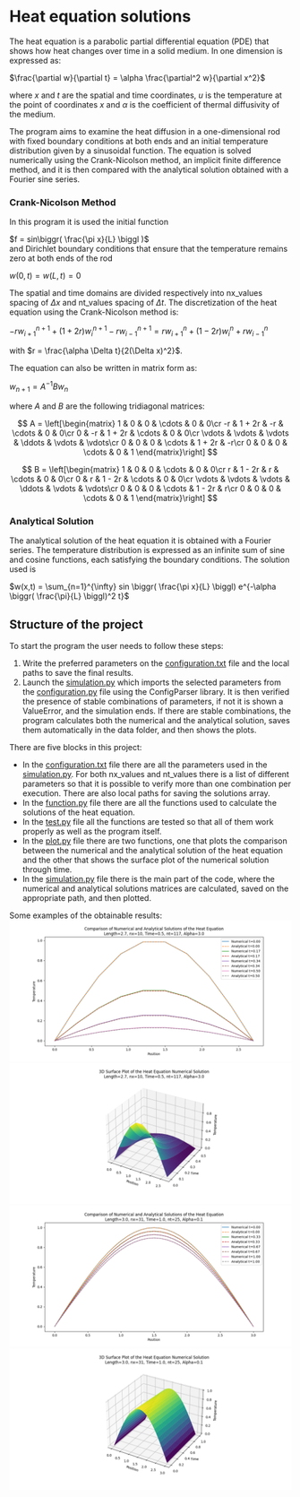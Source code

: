 <h1>Heat equation solutions</h1>
The heat equation is a parabolic partial differential equation (PDE) that shows how heat changes over time in a solid medium.
In one dimension is expressed as:

$\frac{\partial w}{\partial t} = \alpha \frac{\partial^2 w}{\partial x^2}$

where $x$ and $t$ are the spatial and time coordinates, $u$ is the temperature at the point of coordinates $x$ and $\alpha$ is the coefficient of thermal diffusivity of the medium.

The program aims to examine the heat diffusion in a one-dimensional rod with fixed boundary conditions at both ends and an initial temperature distribution given by a sinusoidal function. The equation is solved numerically using the Crank-Nicolson method, an implicit finite difference method, and it is then compared with the analytical solution obtained with a Fourier sine series.

<h3>Crank-Nicolson Method</h3>
In this program it is used the initial function

$f = sin\biggr( \frac{\pi  x}{L} \biggl )$\
and Dirichlet boundary conditions that ensure that the temperature remains zero at both ends of the rod

$w(0,t) = w(L,t) = 0$

The spatial and time domains are divided respectively into nx_values spacing of $\Delta x$ and nt_values spacing of $\Delta t$.
The discretization of the heat equation using the Crank-Nicolson method is:

$-r w_{i+1}^{n+1} + (1 + 2r)w_i^{n+1} - r w_{i-1}^{n+1} = r w_{i+1}^n + (1 - 2r) w_i^n + r w_{i-1}^n$

with $r = \frac{\alpha \Delta t}{2(\Delta x)^2}$.

The equation can also be written in matrix form as:

$w_{n+1} = A^{-1}Bw_n$

where $A$ and $B$ are the following tridiagonal matrices:

$$
A = \left[\begin{matrix}
1 & 0 & 0 & \cdots & 0 & 0\cr
-r & 1 + 2r & -r & \cdots & 0 & 0\cr
0 & -r & 1 + 2r & \cdots & 0 & 0\cr
\vdots & \vdots & \vdots & \ddots & \vdots & \vdots\cr
0 & 0 & 0 & \cdots & 1 + 2r & -r\cr
0 & 0 & 0 & \cdots & 0 & 1
\end{matrix}\right]
$$

$$
B = \left[\begin{matrix}
1 & 0 & 0 & \cdots & 0 & 0\cr
r & 1 - 2r & r & \cdots & 0 & 0\cr
0 & r & 1 - 2r & \cdots & 0 & 0\cr
\vdots & \vdots & \vdots & \ddots & \vdots & \vdots\cr
0 & 0 & 0 & \cdots & 1 - 2r & r\cr
0 & 0 & 0 & \cdots & 0 & 1
\end{matrix}\right]
$$

<h3>Analytical Solution</h3>
The analytical solution of the heat equation it is obtained with a Fourier series. The temperature distribution is expressed as an infinite sum of sine and cosine functions, each satisfying the boundary conditions. The solution used is

$w(x,t) = \sum_{n=1}^{\infty} sin \biggr( \frac{\pi x}{L} \biggl) e^{-\alpha \biggr( \frac{\pi}{L} \biggl)^2 t}$


<h2>Structure of the project</h2>
To start the program the user needs to follow these steps:

1. Write the preferred parameters on the [configuration.txt](./configuration.txt) file and the local paths to save the final results.
2. Launch the [simulation.py](./simulation.py) which imports the selected parameters from the [configuration.py](./configuration.py) file using the ConfigParser library. It is then verified the presence of stable combinations of parameters, if not it is shown a ValueError, and the simulation ends. If there are stable combinations, the program calculates both the numerical and the analytical solution, saves them automatically in the data folder, and then shows the plots.

There are five blocks in this project:
* In the [configuration.txt](./configuration.txt) file there are all the parameters used in the [simulation.py](./simulation.py). For both nx_values and nt_values there is a list of different parameters so that it is possible to verify more than one combination per execution. There are also local paths for saving the solutions array.
* In the [function.py](./function.py) file there are all the functions used to calculate the solutions of the heat equation.
* In the [test.py](./test.py) file all the functions are tested so that all of them work properly as well as the program itself.
* In the [plot.py](./plot.py) file there are two functions, one that plots the comparison between the numerical and the analytical solution of the heat equation and the other that shows the surface plot of the numerical solution through time.
* In the [simulation.py](./simulation.py) file there is the main part of the code, where the numerical and analytical solutions  matrices are calculated, saved on the appropriate path, and then plotted.

Some examples of the obtainable results:
![Plot](./Plot/Figure1.png)
![Plot](./Plot/Figure2.png)
![Plot](./Plot/Figure3.png)
![Plot](./Plot/Figure4.png)
